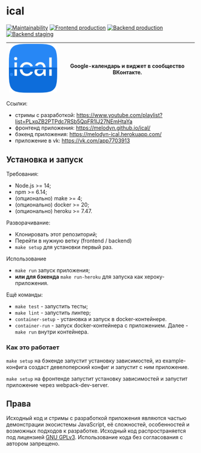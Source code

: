 # ical

[![Maintainability](https://api.codeclimate.com/v1/badges/e23f92e76fd6a091df61/maintainability)](https://codeclimate.com/github/Melodyn/ical/maintainability)
[![Frontend production](../../workflows/Frontend%20CI/badge.svg)](../../actions?query=workflow%3A"Frontend+CI")
[![Backend production](../../workflows/Production%20CI/badge.svg)](../../actions?query=workflow%3A"Production+CI")
[![Backend staging](../../workflows/Staging%20CI/badge.svg)](../../actions?query=workflow%3A"Staging+CI")

|![логотип](./logo.png)|Google-календарь и виджет в сообщество ВКонтакте.
|---|---|

Ссылки:
* стримы с разработкой: https://www.youtube.com/playlist?list=PLxqZB2PTPdc7RSb5QpFR1lJ27NEmHtaYa
* фронтенд приложения: https://melodyn.github.io/ical/
* бэкенд приложения: https://melodyn-ical.herokuapp.com/
* приложение в vk: https://vk.com/app7703913

## Установка и запуск

Требования:
* Node.js >= 14;
* npm >= 6.14;
* (опционально) make >= 4;
* (опционально) docker >= 20;
* (опционально) heroku >= 7.47.

Разворачивание:
* Клонировать этот репозиторий;
* Перейти в нужную ветку (frontend / backend)
* `make setup` для установки первый раз.

Использование
* `make run` запуск приложения;
* **или для бэкенда** `make run-heroku` для запуска как хероку-приложения.

Ещё команды:
* `make test` - запустить тесты;
* `make lint` - запустить линтер;
* `container-setup` - установка и запуск в docker-контейнере.
* `container-run` - запуск docker-контейнера с приложением. Далее - `make run` внутри контейнера.


### Как это работает

`make setup` на бэкенде запустит установку зависимостей, из example-конфига создаст девелоперский конфиг и запустит с ним приложение.

`make setup` на фронтенде запустит установку зависимостей и запустит приложение через webpack-dev-server.


## Права

Исходный код и стримы с разработкой приложения являются частью демонстрации экосистемы JavaScript, её сложностей, особенностей и возможных подходов к разработке. Исходный код распространяется под лицензией [GNU GPLv3](./LICENSE.txt). Использование кода без согласования с автором запрещено. 
